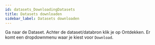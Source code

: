 ```yaml
---
id: datasets_DownloadingDatasets
title: Datasets downloaden
sidebar_label: Datasets downloaden
---
```


 Ga naar de Dataset. Achter de dataset/databron klik je op Ontdekken. Er komt een dropdownmenu waar je kiest voor `Download`. 
